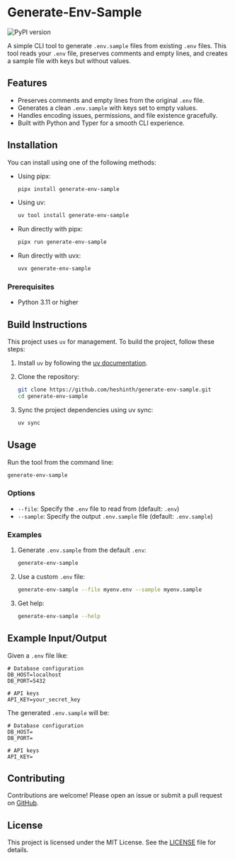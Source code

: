 # Generate-Env-Sample

![PyPI version](https://img.shields.io/pypi/v/generate-env-sample?color=blue&label=PyPI&logo=pypi)  


A simple CLI tool to generate `.env.sample` files from existing `.env` files. This tool reads your `.env` file, preserves comments and empty lines, and creates a sample file with keys but without values.

## Features

- Preserves comments and empty lines from the original `.env` file.
- Generates a clean `.env.sample` with keys set to empty values.
- Handles encoding issues, permissions, and file existence gracefully.
- Built with Python and Typer for a smooth CLI experience.

## Installation

You can install using one of the following methods:

- Using pipx:
  ```sh
  pipx install generate-env-sample
  ```
- Using uv:
  ```sh
  uv tool install generate-env-sample
  ```
- Run directly with pipx:
  ```sh
  pipx run generate-env-sample
  ```
- Run directly with uvx:
  ```sh
  uvx generate-env-sample
  ```

### Prerequisites
- Python 3.11 or higher

## Build Instructions

This project uses `uv` for management. To build the project, follow these steps:

1. Install `uv` by following the [uv documentation](https://docs.astral.sh/uv/getting-started/installation/).
   
2. Clone the repository:

   ```bash
   git clone https://github.com/heshinth/generate-env-sample.git
   cd generate-env-sample
   ```

3. Sync the project dependencies using uv sync:
   ```bash
   uv sync
   ```

## Usage

Run the tool from the command line:

```bash
generate-env-sample
```

### Options
- `--file`: Specify the `.env` file to read from (default: `.env`)
- `--sample`: Specify the output `.env.sample` file (default: `.env.sample`)

### Examples

1. Generate `.env.sample` from the default `.env`:
   ```bash
   generate-env-sample
   ```

2. Use a custom `.env` file:
   ```bash
   generate-env-sample --file myenv.env --sample myenv.sample
   ```

3. Get help:
   ```bash
   generate-env-sample --help
   ```

## Example Input/Output

Given a `.env` file like:
```
# Database configuration
DB_HOST=localhost
DB_PORT=5432

# API keys
API_KEY=your_secret_key
```

The generated `.env.sample` will be:
```
# Database configuration
DB_HOST=
DB_PORT=

# API keys
API_KEY=
```

## Contributing

Contributions are welcome! Please open an issue or submit a pull request on [GitHub](https://github.com/heshinth/generate-env-sample).

## License

This project is licensed under the MIT License. See the [LICENSE](LICENSE) file for details.